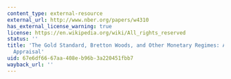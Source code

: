 ```yaml
---
content_type: external-resource
external_url: http://www.nber.org/papers/w4310
has_external_license_warning: true
license: https://en.wikipedia.org/wiki/All_rights_reserved
status: ''
title: 'The Gold Standard, Bretton Woods, and Other Monetary Regimes: An Historical
  Appraisal'
uid: 67e6df66-67aa-408e-b96b-3a220451fbb7
wayback_url: ''
---
```

